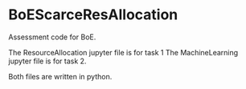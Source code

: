 # BoEScarceResAllocation
 Assessment code for BoE.
 
 The ResourceAllocation jupyter file is for task 1
 The MachineLearning jupyter file is for task 2.
 
 Both files are written in python.
